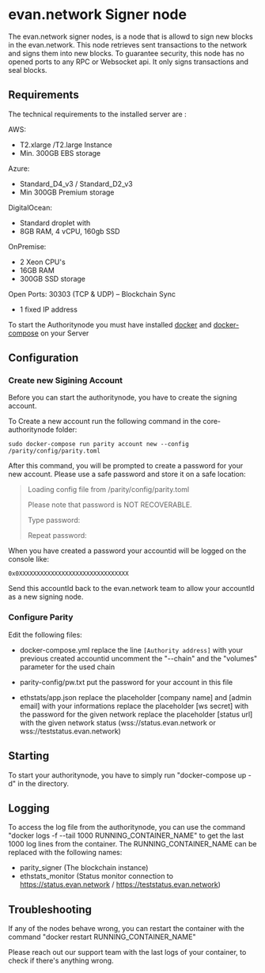 # evan.network Signer node

The evan.network signer nodes, is a node that is allowd to sign new blocks in the evan.network. This node retrieves sent transactions to the network and signs them into new blocks. To guarantee security, this node has no opened ports to any RPC or Websocket api. It only signs transactions and seal blocks.

## Requirements

The technical requirements to the installed server are :

AWS:
 - T2.xlarge /T2.large Instance
 - Min. 300GB EBS storage

Azure:
 - Standard_D4_v3 / Standard_D2_v3
 - Min 300GB Premium storage

DigitalOcean:
- Standard droplet with
- 8GB RAM, 4 vCPU, 160gb SSD

OnPremise:
 - 2 Xeon CPU's
 - 16GB RAM
 - 300GB SSD storage

Open Ports:
30303 (TCP & UDP) – Blockchain Sync

- 1 fixed IP address

To start the Authoritynode you must have installed [docker](https://www.docker.com/get-docker) and [docker-compose](https://docs.docker.com/compose/install/) on your Server

## Configuration

### Create new Sigining Account

Before you can start the authoritynode, you have to create the signing account.

To Create a new account run the following command in the core-authoritynode folder:

`sudo docker-compose run parity account new --config /parity/config/parity.toml`

After this command, you will be prompted to create a password for your new account. Please use a safe password and store it on a safe location:


>Loading config file from /parity/config/parity.toml
>
>Please note that password is NOT RECOVERABLE.
>
>Type password:
>
>Repeat password:


When you have created a password your accountid will be logged on the console like:

`0x0XXXXXXXXXXXXXXXXXXXXXXXXXXXXXXX`

Send this accountId back to the evan.network team to allow your accountId as a new signing node.

### Configure Parity

Edit the following files:

- docker-compose.yml
replace the line `[Authority address]` with your previous created accountid
uncomment the "--chain" and the "volumes" parameter for the used chain

- parity-config/pw.txt
put the password for your account in this file

- ethstats/app.json
replace the placeholder [company name] and [admin email] with your informations
replace the placeholder [ws secret] with the password for the given network
replace the placeholder [status url] with the given network status (wss://status.evan.network or wss://teststatus.evan.network)

## Starting

To start your authoritynode, you have to simply run "docker-compose up -d" in the directory.

## Logging

To access the log file from the authoritynode, you can use the command "docker logs -f --tail 1000 RUNNING_CONTAINER_NAME" to get the last 1000 log lines from the container. The RUNNING_CONTAINER_NAME can be replaced with the following names:

- parity_signer (The blockchain instance)
- ethstats_monitor (Status monitor connection to https://status.evan.network / https://teststatus.evan.network)

## Troubleshooting

If any of the nodes behave wrong, you can restart the container with the command "docker restart RUNNING_CONTAINER_NAME"

Please reach out our support team with the last logs of your container, to check if there's anything wrong.
